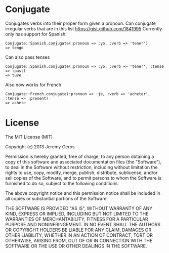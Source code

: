 Conjugate
=========

Conjugates verbs into their proper form given a pronoun. Can conjugate irregular verbs that are in this list https://gist.github.com/1841995
Currently only has support for Spanish.

```
Conjugate::Spanish.conjugate(:pronoun => :yo, :verb => 'tener')
=> tengo
```
Can also pass tenses

```
Conjugate::Spanish.conjugate(:pronoun => :yo, :verb => 'tener', :tense => :past)
=> tuve
```

Also now works for French 

```
Conjugate::French.conjugate(:pronoun => :je, :verb => 'acheter', :tense => :present)
=> achète
```

License
=======

The MIT License (MIT)

Copyright (c) 2013 Jeremy Geros

Permission is hereby granted, free of charge, to any person obtaining a copy of
this software and associated documentation files (the "Software"), to deal in
the Software without restriction, including without limitation the rights to
use, copy, modify, merge, publish, distribute, sublicense, and/or sell copies of
the Software, and to permit persons to whom the Software is furnished to do so,
subject to the following conditions:

The above copyright notice and this permission notice shall be included in all
copies or substantial portions of the Software.

THE SOFTWARE IS PROVIDED "AS IS", WITHOUT WARRANTY OF ANY KIND, EXPRESS OR
IMPLIED, INCLUDING BUT NOT LIMITED TO THE WARRANTIES OF MERCHANTABILITY, FITNESS
FOR A PARTICULAR PURPOSE AND NONINFRINGEMENT. IN NO EVENT SHALL THE AUTHORS OR
COPYRIGHT HOLDERS BE LIABLE FOR ANY CLAIM, DAMAGES OR OTHER LIABILITY, WHETHER
IN AN ACTION OF CONTRACT, TORT OR OTHERWISE, ARISING FROM, OUT OF OR IN
CONNECTION WITH THE SOFTWARE OR THE USE OR OTHER DEALINGS IN THE SOFTWARE.

        
          
